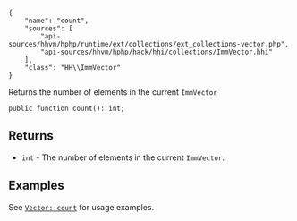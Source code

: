 ``` yamlmeta
{
    "name": "count",
    "sources": [
        "api-sources/hhvm/hphp/runtime/ext/collections/ext_collections-vector.php",
        "api-sources/hhvm/hphp/hack/hhi/collections/ImmVector.hhi"
    ],
    "class": "HH\\ImmVector"
}
```




Returns the number of elements in the current ` ImmVector `




``` Hack
public function count(): int;
```




## Returns




+ ` int ` - The number of elements in the current `` ImmVector ``.




## Examples




See [` Vector::count `](</hack/reference/class/Vector/count/#examples>) for usage examples.
<!-- HHAPIDOC -->
